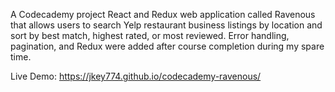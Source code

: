 A Codecademy project React and Redux web application called Ravenous that allows users to search Yelp restaurant business listings by location and sort by best match, highest rated, or most reviewed. Error handling, pagination, and Redux were added after course completion during my spare time.

Live Demo: https://jkey774.github.io/codecademy-ravenous/
